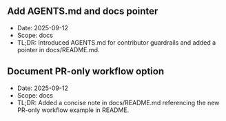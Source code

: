 ## Add AGENTS.md and docs pointer
- Date: 2025-09-12
- Scope: docs
- TL;DR: Introduced AGENTS.md for contributor guardrails and added a pointer in docs/README.md.

## Document PR-only workflow option
- Date: 2025-09-12
- Scope: docs
- TL;DR: Added a concise note in docs/README.md referencing the new PR-only workflow example in README.
